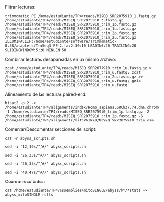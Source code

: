 Filtrar lecturas:
```
trimmomatic PE /home/estudiante/TP4/reads/MISEQ_SRR2075910_1.fastq.gz /home/estudiante/TP4/reads/MISEQ_SRR2075910_2.fastq.gz /home/estudiante/TP4/reads/MISEQ_SRR2075910_trim_1p.fastq.gz /home/estudiante/TP4/reads/MISEQ_SRR2075910_trim_1u.fastq.gz /home/estudiante/TP4/reads/MISEQ_SRR2075910_trim_2p.fastq.gz /home/estudiante/TP4/reads/MISEQ_SRR2075910_trim_2u.fastq.gz ILLUMINACLIP:/home/estudiante/software/Trimmomatic-0.38/adapters/TruSeq3-PE-2.fa:2:30:10 LEADING:20 TRAILING:20 SLIDINGWINDOW:5:20 MINLEN:50
```

Combinar lecturas desapareadas en un mismo archivo:
```
zcat /home/estudiante/TP4/reads/MISEQ_SRR2075910_trim_1u.fastq.gz > /home/estudiante/TP4/reads/MISEQ_SRR2075910_trim_u.fastq; zcat /home/estudiante/TP4/reads/MISEQ_SRR2075910_trim_2u.fastq.gz >> /home/estudiante/TP4/reads/MISEQ_SRR2075910_trim_u.fastq; gzip /home/estudiante/TP4/reads/MISEQ_SRR2075910_trim_u.fastq
```

Alineamiento de las lecturas paired-end:
```
hisat2 -p 2 -x /home/estudiante/TP4/alignments/index/Homo_sapiens.GRCh37.74.dna.chromosome.MT -1 /home/estudiante/TP4/reads/MISEQ_SRR2075910_trim_1p.fastq.gz -2 /home/estudiante/TP4/reads/MISEQ_SRR2075910_trim_2p.fastq.gz -S /home/estudiante/TP4/alignments/mitoPAIRED/MISEQ_SRR2075910_trim.sam
```

Comentar/Descomentar secciones del script:
```
cat -n abyss_scripts.sh
```
```
sed -i '12,19s/^/#/' abyss_scripts.sh
```
```
sed -i '26,33s/^#//' abyss_scripts.sh
```
```
sed -i '26,33s/^/#/' abyss_scripts.sh
```
```
sed -i '40,47s/^#//' abyss_scripts.sh
```

Guardar resultados:
```
cat /home/estudiante/TP4/assemblies/mitoSINGLE/abyss/k*/*stats >> abyss_mitoSINGLE.rslts
```


